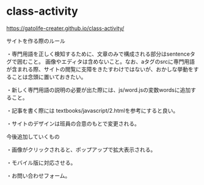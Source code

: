 # class-activity

https://gatolife-creater.github.io/class-activity/


サイトを作る際のルール

・専門用語を正しく検知するために、文章のみで構成される部分はsentenceタグで囲むこと。
画像やエディタは含めないこと。なお、aタグのsrcに専門用語が含まれる際、サイトの閲覧に支障をきたすわけではないが、おかしな挙動をすることは念頭に置いておきたい。

・新しく専門用語の説明の必要が出た際には、js/word.jsの変数wordsに追加すること。

・記事を書く際には textbooks/javascript/2.htmlを参考にすると良い。

・サイトのデザインは班員の合意のもとで変更される。


今後追加していくもの

・画像がクリックされると、ポップアップで拡大表示される。

・モバイル版に対応させる。

・お問い合わせフォーム。
